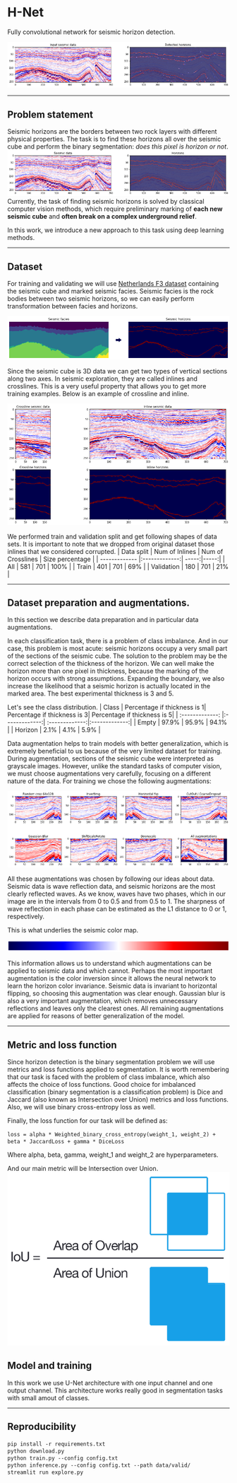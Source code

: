 # H-Net
Fully convolutional network for seismic horizon detection.

![Header](images/header.png)

---
## Problem statement
Seismic horizons are the borders between two rock layers with different physical properties. The task is to find these horizons all over the seismic cube and perform the binary segmentation: *does this pixel is horizon or not*.
![Problem statement](images/ps.png)
Currently, the task of finding seismic horizons is solved by classical computer vision methods, which require preliminary marking of __each new seismic cube__ and __often break on a complex underground relief__.

In this work, we introduce a new approach to this task using deep learning methods.

---
## Dataset
For training and validating we will use [Netherlands F3 dataset](https://github.com/olivesgatech/facies_classification_benchmark) containing the seismic cube and marked seismic facies. Seismic facies is the rock bodies between two seismic horizons, so we can easily perform transformation between facies and horizons. 

![Transformation](images/tr.png)

Since the seismic cube is 3D data we can get two types of vertical sections along two axes. In seismic exploration, they are called inlines and crosslines. This is a very useful property that allows you to get more training examples. Below is an example of crossline and inline.

![Inlines and crosslines](images/icl.png)

We performed train and validation split and get following shapes of data sets. It is important to note that we dropped from original dataset those inlines that we considered corrupted.
| Data split       | Num of Inlines           | Num of Crosslines  | Size percentage |
| ------------- |:-------------:| -----:|-----:|
| All | 581 | 701 | 100% |
| Train      | 401 | 701 | 69% |
| Validation      | 180     |   701 | 21% |

---
## Dataset preparation and augmentations.
In this section we describe data preparation and in particular data augmentations.

In each classification task, there is a problem of class imbalance. And in our case, this problem is most acute: seismic horizons occupy a very small part of the sections of the seismic cube. The solution to the problem may be the correct selection of the thickness of the horizon. We can well make the horizon more than one pixel in thickness, because the marking of the horizon occurs with strong assumptions. Expanding the boundary, we also increase the likelihood that a seismic horizon is actually located in the marked area. The best experimental thickness is 3 and 5.

Let's see the class distribution.
| Class       | Percentage if thickness is 1| Percentage if thickness is 3| Percentage if thickness is 5|
| :-------------: |:-------------:| :-------------:|:-------------:|
| Empty | 97.9% | 95.9% | 94.1% |
| Horizon      | 2.1% | 4.1% | 5.9% |

Data augmentation helps to train models with better generalization, which is extremely beneficial to us because of the very limited dataset for training. During augmentation, sections of the seismic cube were interpreted as grayscale images. However, unlike the standard tasks of computer vision, we must choose augmentations very carefully, focusing on a different nature of the data. For training we chose the following augmentations:

![Augmentations](images/augmentations.png)

All these augmentations was chosen by following our ideas about data. Seismic data is wave reflection data, and seismic horizons are the most clearly reflected waves. As we know, waves have two phases, which in our image are in the intervals from 0 to 0.5 and from 0.5 to 1. The sharpness of wave reflection in each phase can be estimated as the L1 distance to 0 or 1, respectively. 

This is what underlies the seismic color map.

![CMAP](images/cmap.png)

This information allows us to understand which augmentations can be applied to seismic data and which cannot. Perhaps the most important augmentation is the color inversion since it allows the neural network to learn the horizon color invariance. Seismic data is invariant to horizontal flipping, so choosing this augmentation was clear enough. Gaussian blur is also a very important augmentation, which removes unnecessary reflections and leaves only the clearest ones. All remaining augmentations are applied for reasons of better generalization of the model.

---

## Metric and loss function
Since horizon detection is the binary segmentation problem we will use metrics and loss functions applied to segmentation. It is worth remembering that our task is faced with the problem of class imbalance, which also affects the choice of loss functions. Good choice for imbalanced classification (binary segmentation is a classification problem) is Dice and Jaccard (also known as Intersection over Union) metrics and loss functions. Also, we will use binary cross-entropy loss as well.

Finally, the loss function for our task will be defined as:
```
loss = alpha * Weighted_binary_cross_entropy(weight_1, weight_2) + beta * JaccardLoss + gamma * DiceLoss
```
Where alpha, beta, gamma, weight_1 and weight_2 are hyperparameters.

And our main metric will be Intersection over Union.
![IoU](images/iou_equation.png)

## Model and training
In this work we use U-Net architecture with one input channel and one output channel. This architecture works really good in segmentation tasks with small amout of classes. 

---
## Reproducibility
```
pip install -r requirements.txt
python download.py
python train.py --config config.txt
python inference.py --config config.txt --path data/valid/
streamlit run explore.py
```
